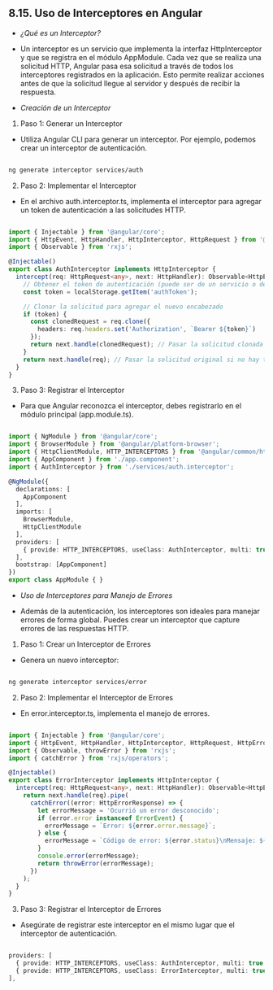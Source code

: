 ## 8.15. Uso de Interceptores en Angular

- *¿Qué es un Interceptor?*

- Un interceptor es un servicio que implementa la interfaz HttpInterceptor y que se registra en el módulo AppModule. Cada vez que se realiza una solicitud HTTP, Angular pasa esa solicitud a través de todos los interceptores registrados en la aplicación. Esto permite realizar acciones antes de que la solicitud llegue al servidor y después de recibir la respuesta.

- *Creación de un Interceptor*

1. Paso 1: Generar un Interceptor

- Utiliza Angular CLI para generar un interceptor. Por ejemplo, podemos crear un interceptor de autenticación.

```bash

ng generate interceptor services/auth
```

2. Paso 2: Implementar el Interceptor

- En el archivo auth.interceptor.ts, implementa el interceptor para agregar un token de autenticación a las solicitudes HTTP.

```typescript

import { Injectable } from '@angular/core';
import { HttpEvent, HttpHandler, HttpInterceptor, HttpRequest } from '@angular/common/http';
import { Observable } from 'rxjs';

@Injectable()
export class AuthInterceptor implements HttpInterceptor {
  intercept(req: HttpRequest<any>, next: HttpHandler): Observable<HttpEvent<any>> {
    // Obtener el token de autenticación (puede ser de un servicio o del almacenamiento local)
    const token = localStorage.getItem('authToken');

    // Clonar la solicitud para agregar el nuevo encabezado
    if (token) {
      const clonedRequest = req.clone({
        headers: req.headers.set('Authorization', `Bearer ${token}`)
      });
      return next.handle(clonedRequest); // Pasar la solicitud clonada al siguiente manejador
    }
    return next.handle(req); // Pasar la solicitud original si no hay token
  }
}
```

3. Paso 3: Registrar el Interceptor

- Para que Angular reconozca el interceptor, debes registrarlo en el módulo principal (app.module.ts).

```typescript

import { NgModule } from '@angular/core';
import { BrowserModule } from '@angular/platform-browser';
import { HttpClientModule, HTTP_INTERCEPTORS } from '@angular/common/http';
import { AppComponent } from './app.component';
import { AuthInterceptor } from './services/auth.interceptor';

@NgModule({
  declarations: [
    AppComponent
  ],
  imports: [
    BrowserModule,
    HttpClientModule
  ],
  providers: [
    { provide: HTTP_INTERCEPTORS, useClass: AuthInterceptor, multi: true } // Registrar el interceptor
  ],
  bootstrap: [AppComponent]
})
export class AppModule { }
```

- *Uso de Interceptores para Manejo de Errores*

- Además de la autenticación, los interceptores son ideales para manejar errores de forma global. Puedes crear un interceptor que capture errores de las respuestas HTTP.

1. Paso 1: Crear un Interceptor de Errores

- Genera un nuevo interceptor:

```bash

ng generate interceptor services/error
```

2. Paso 2: Implementar el Interceptor de Errores

- En error.interceptor.ts, implementa el manejo de errores.

```typescript

import { Injectable } from '@angular/core';
import { HttpEvent, HttpHandler, HttpInterceptor, HttpRequest, HttpErrorResponse } from '@angular/common/http';
import { Observable, throwError } from 'rxjs';
import { catchError } from 'rxjs/operators';

@Injectable()
export class ErrorInterceptor implements HttpInterceptor {
  intercept(req: HttpRequest<any>, next: HttpHandler): Observable<HttpEvent<any>> {
    return next.handle(req).pipe(
      catchError((error: HttpErrorResponse) => {
        let errorMessage = 'Ocurrió un error desconocido';
        if (error.error instanceof ErrorEvent) {
          errorMessage = `Error: ${error.error.message}`;
        } else {
          errorMessage = `Código de error: ${error.status}\nMensaje: ${error.message}`;
        }
        console.error(errorMessage);
        return throwError(errorMessage);
      })
    );
  }
}
```

3. Paso 3: Registrar el Interceptor de Errores

- Asegúrate de registrar este interceptor en el mismo lugar que el interceptor de autenticación.

```typescript

providers: [
  { provide: HTTP_INTERCEPTORS, useClass: AuthInterceptor, multi: true },
  { provide: HTTP_INTERCEPTORS, useClass: ErrorInterceptor, multi: true }
],
```

